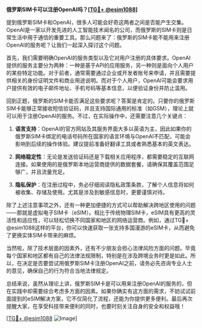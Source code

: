**俄罗斯SIM卡可以注册OpenAI吗？[[TG💪+ @esim1088](https://t.me/s/esim1088)]**

提到俄罗斯SIM卡和OpenAI，很多人可能会好奇这两者之间是否能产生交集。OpenAI是一家以开发先进的人工智能技术闻名的公司，而俄罗斯的SIM卡则是日常生活中用于通信的重要工具。那么问题来了：俄罗斯的SIM卡能不能用来注册OpenAI的服务呢？让我们一起深入探讨这个问题。

首先，我们需要明确OpenAI的服务类型以及它对用户注册的具体要求。OpenAI提供的服务主要分为两种：一种是基于API的应用服务，另一种则是面向个人用户的某些特定功能。对于前者，通常需要通过企业或开发者账号来申请，并且需要提供相关的身份证明文件和商业用途说明。而对于个人用户，OpenAI可能会要求用户提供有效的电子邮件地址、手机号码等基本信息，以便验证身份并防止滥用。

回到正题，俄罗斯的SIM卡能否满足这些要求呢？答案是肯定的。只要你的俄罗斯SIM卡能够正常接收短信验证码，并且支持国际通用的标准（如GSM），理论上就可以用于注册OpenAI的服务。不过，在实际操作中，还需要注意几个关键点：

1. **语言支持**：OpenAI的官方网站及其服务界面大多以英语为主，因此如果你的俄罗斯SIM卡绑定的电话号码所在国家的语言环境与OpenAI不匹配，可能会影响到后续的操作体验。建议提前准备好翻译工具或者熟悉基本的英文表达。

2. **网络稳定性**：无论是发送验证码还是下载相关应用程序，都需要稳定的互联网连接。如果使用的是俄罗斯本地运营商提供的数据套餐，请确保其覆盖范围足够广，并且流量充足。

3. **隐私保护**：在注册过程中，务必仔细阅读隐私政策条款，了解个人信息将如何被收集、存储及使用。尤其是涉及到敏感信息时，更要谨慎对待。

除了上述注意事项之外，还有一种更加便捷的方式可以帮助解决跨地区使用的问题——那就是虚拟电子SIM卡（eSIM）。相比于传统物理SIM卡，eSIM具有更高的灵活性和适应性，可以轻松切换不同国家和地区的网络运营商。例如，通过TG💪+ @esim1088这样的平台，你可以快速获取一张支持多国漫游的eSIM卡，从而避免了更换实体SIM卡带来的麻烦。

当然啦，除了技术层面的因素外，还有不少朋友会担心法律风险方面的问题。毕竟每个国家和地区都有自己的法律法规限制，特别是在涉及跨境业务时更是如此。所以，在决定是否要尝试用俄罗斯SIM卡注册OpenAI之前，请务必先咨询专业人士的意见，确保自己的行为符合当地法律规定。

总结来说，虽然从理论上讲，俄罗斯SIM卡是可以用来注册OpenAI的服务的，但在实践中却需要综合考虑多方面的因素。如果你确实有这方面的需求，不妨试试前面提到的eSIM解决方案，它不仅简化了流程，还能为你提供更多便利。最后再次提醒大家，在享受科技带来便利的同时，也要时刻关注自身的安全和权益哦！

[[TG💪+ @esim1088](https://t.me/s/esim1088) ![Image](https://i.postimg.cc/4NQfJmqS/Snipaste-2025-05-13-00-14-12.png)]